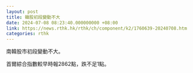 ```yaml
---
layout: post
title: 韓股初段變動不大
date: 2024-07-08 08:23:40.000000000 +08:00
link: https://news.rthk.hk/rthk/ch/component/k2/1760639-20240708.htm
categories: rthk
---
```


南韓股市初段變動不大。

首爾綜合指數較早時報2862點，跌不足1點。
